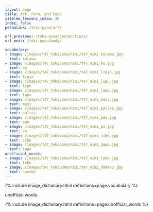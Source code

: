 ```yaml
---
layout: page
title: Art, Form, and Food
sitelen_lessons_index: 20
index: false
permalink: /toki-pona/art/

url_previous: /toki-pona/conjunctions/
url_next: /toki-pona/body/

vocabulary:
- image: /images/t47_tokipona/nimi/t47_nimi_kalama.jpg
  text: kalama
- image: /images/t47_tokipona/nimi/t47_nimi_ko.jpg
  text: ko
- image: /images/t47_tokipona/nimi/t47_nimi_linja.jpg
  text: linja
- image: /images/t47_tokipona/nimi/t47_nimi_lipu.jpg
  text: lipu
- image: /images/t47_tokipona/nimi/t47_nimi_lupa.jpg
  text: lupa
- image: /images/t47_tokipona/nimi/t47_nimi_musi.jpg
  text: musi
- image: /images/t47_tokipona/nimi/t47_nimi_palisa.jpg
  text: palisa
- image: /images/t47_tokipona/nimi/t47_nimi_pan.jpg
  text: pan
- image: /images/t47_tokipona/nimi/t47_nimi_pu.jpg
  text: pu
- image: /images/t47_tokipona/nimi/t47_nimi_sike.jpg
  text: sike
- image: /images/t47_tokipona/nimi/t47_nimi_supa.jpg
  text: supa
unofficial_words:
- image: /images/t47_tokipona/nimi/t47_nimi_leko.jpg
  text: leko
- image: /images/t47_tokipona/nimi/t47_nimi_namako.jpg
  text: namako
---
```


{% include image_dictionary.html definitions=page.vocabulary %}

unofficial words

{% include image_dictionary.html definitions=page.unofficial_words %}
